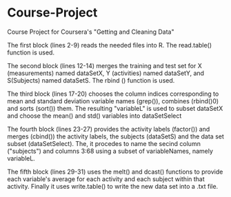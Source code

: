 # Course-Project
Course Project for Coursera's "Getting and Cleaning Data"

The first block (lines 2-9) reads the needed files into R. The read.table() function is used.

The second block (lines 12-14) merges the training and test set for X (measurements) named dataSetX, Y (activities) named dataSetY, and S(Subjects) named dataSetS. The rbind () function is used.

The third block (lines 17-20) chooses the column indices corresponding to mean and standard deviation variable names (grep()), combines (rbind()0) and sorts (sort()) them. The resulting "variableL" is used to subset dataSetX and choose the mean() and std() variables into dataSetSelect

The fourth block (lines 23-27) provides the activity labels (factor()) and merges (cbind()) the activity labels, the subjects (dataSetS) and the data set subset (dataSetSelect). The, it procedes to name the secind column ("subjects") and columns 3:68 using a subset of variableNames, namely variableL.

The fifth block (lines 29-31) uses the melt() and dcast() functions to provide each variable's average for each activity and each subject within that activity. Finally it uses write.table() to write the new data set into a .txt file.





